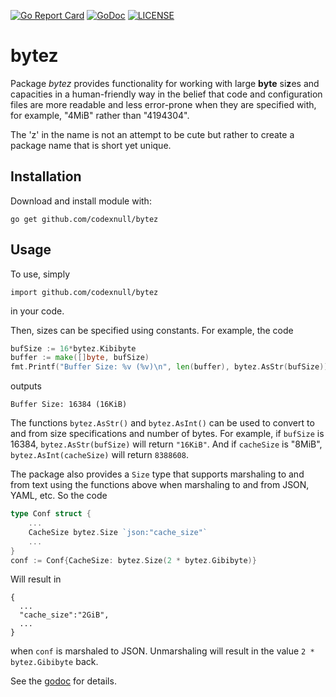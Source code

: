 [![Go Report Card](https://goreportcard.com/badge/github.com/codexnull/bytez)](https://goreportcard.com/report/github.com/codexnull/bytez)
[![GoDoc](https://godoc.org/github.com/codexnull/bytez?status.svg)](https://godoc.org/github.com/codexnull/bytez)
[![LICENSE](https://img.shields.io/github/license/codexnull/bytez.svg?style=flat-square)](https://github.com//codexnull/bytez/blob/master/LICENSE)

# bytez

Package *bytez* provides functionality for working with large **byte** si**z**es and capacities in a
human-friendly way in the belief that code and configuration files are more readable and less
error-prone when they are specified with, for example, "4MiB" rather than "4194304".

The 'z' in the name is not an attempt to be cute but rather to create a package name that is
short yet unique.

## Installation

Download and install module with:

    go get github.com/codexnull/bytez

## Usage

To use, simply

    import github.com/codexnull/bytez

in your code.

Then, sizes can be specified using constants. For example, the code

```go
bufSize := 16*bytez.Kibibyte
buffer := make([]byte, bufSize)
fmt.Printf("Buffer Size: %v (%v)\n", len(buffer), bytez.AsStr(bufSize))
```

outputs

```text
Buffer Size: 16384 (16KiB)
```

The functions `bytez.AsStr()` and `bytez.AsInt()` can be used to convert to and from size
specifications and number of bytes. For example, if `bufSize` is 16384, `bytez.AsStr(bufSize)` will return `"16KiB"`. And if `cacheSize`
is "8MiB", `bytez.AsInt(cacheSize)` will return `8388608`.

The package also provides a `Size` type that supports marshaling to and from text using the
functions above when marshaling to and from JSON, YAML, etc. So the code

```go
type Conf struct {
    ...
    CacheSize bytez.Size `json:"cache_size"`
    ...
}
conf := Conf{CacheSize: bytez.Size(2 * bytez.Gibibyte)}
```

Will result in

```text
{
  ...
  "cache_size":"2GiB",
  ...
}
```

when `conf` is marshaled to JSON. Unmarshaling will result in the value `2 * bytez.Gibibyte` back.

See the [godoc](https://godoc.org/github.com/codexnull/bytez) for details.
